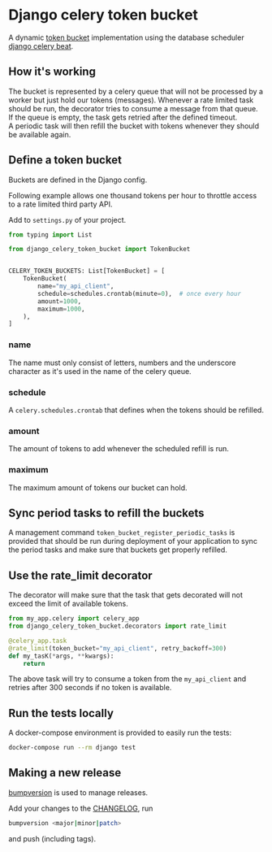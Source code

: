 # Django celery token bucket

A dynamic [token bucket](https://medium.com/analytics-vidhya/celery-throttling-setting-rate-limit-for-queues-5b5bf16c73ce) implementation using the database scheduler [django celery beat](https://github.com/celery/django-celery-beat).

## How it's working

The bucket is represented by a celery queue that will not be processed by a worker but just hold our tokens (messages). 
Whenever a rate limited task should be run, the decorator tries to consume a message from that queue. If the queue is empty, the task gets retried after the defined timeout.  
A periodic task will then refill the bucket with tokens whenever they should be available again.

## Define a token bucket

Buckets are defined in the Django config.

Following example allows one thousand tokens per hour to throttle access to a rate limited third party API.

Add to `settings.py` of your project.
```python
from typing import List

from django_celery_token_bucket import TokenBucket


CELERY_TOKEN_BUCKETS: List[TokenBucket] = [
    TokenBucket(
        name="my_api_client",
        schedule=schedules.crontab(minute=0),  # once every hour
        amount=1000,
        maximum=1000,
    ),
]
```

### name

The name must only consist of letters, numbers and the underscore character as it's used in the name of the celery queue.

### schedule

A `celery.schedules.crontab` that defines when the tokens should be refilled.

### amount

The amount of tokens to add whenever the scheduled refill is run.

### maximum

The maximum amount of tokens our bucket can hold.

## Sync period tasks to refill the buckets

A management command `token_bucket_register_periodic_tasks` is provided that should be run during deployment of your application to sync the period tasks and make sure that buckets get properly refilled.

## Use the rate_limit decorator

The decorator will make sure that the task that gets decorated will not exceed the limit of available tokens.

```python
from my_app.celery import celery_app
from django_celery_token_bucket.decorators import rate_limit

@celery_app.task
@rate_limit(token_bucket="my_api_client", retry_backoff=300)
def my_tasK(*args, **kwargs):
    return
```

The above task will try to consume a token from the `my_api_client` and retries after 300 seconds if no token is available.

## Run the tests locally

A docker-compose environment is provided to easily run the tests:

```bash
docker-compose run --rm django test
```

## Making a new release

[bumpversion](https://github.com/peritus/bumpversion) is used to manage releases.

Add your changes to the [CHANGELOG](./CHANGELOG.md), run
```bash
bumpversion <major|minor|patch>
```
and push (including tags).
